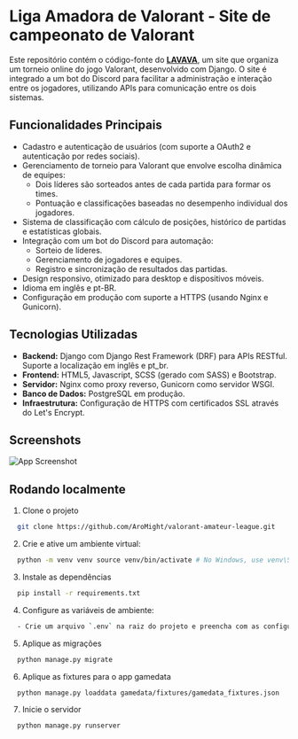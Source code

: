 
# Liga Amadora de Valorant - Site de campeonato de Valorant

Este repositório contém o código-fonte do **[LAVAVA](https://www.lavava.com.br)**, um site que organiza um torneio online do jogo Valorant, desenvolvido com Django.
O site é integrado a um bot do Discord para facilitar a administração e interação entre os jogadores, utilizando APIs para comunicação entre os dois sistemas.

Funcionalidades Principais
---------------------------

- Cadastro e autenticação de usuários (com suporte a OAuth2 e autenticação por redes sociais).
- Gerenciamento de torneio para Valorant que envolve escolha dinâmica de equipes:
  - Dois líderes são sorteados antes de cada partida para formar os times.
  - Pontuação e classificações baseadas no desempenho individual dos jogadores.
- Sistema de classificação com cálculo de posições, histórico de partidas e estatísticas globais.
- Integração com um bot do Discord para automação:
  - Sorteio de líderes.
  - Gerenciamento de jogadores e equipes.
  - Registro e sincronização de resultados das partidas.
- Design responsivo, otimizado para desktop e dispositivos móveis.
- Idioma em inglês e pt-BR.
- Configuração em produção com suporte a HTTPS (usando Nginx e Gunicorn).

Tecnologias Utilizadas
----------------------

- **Backend:** Django com Django Rest Framework (DRF) para APIs RESTful. Suporte a localização em inglês e pt_br.
- **Frontend:** HTML5, Javascript, SCSS (gerado com SASS) e Bootstrap.
- **Servidor:** Nginx como proxy reverso, Gunicorn como servidor WSGI.
- **Banco de Dados:** PostgreSQL em produção.
- **Infraestrutura:** Configuração de HTTPS com certificados SSL através do Let's Encrypt.

## Screenshots

![App Screenshot](https://i.imgur.com/aRIf2Ny.png)

## Rodando localmente

1. Clone o projeto

```bash
  git clone https://github.com/AroMight/valorant-amateur-league.git
```

2. Crie e ative um ambiente virtual:

```bash
  python -m venv venv source venv/bin/activate # No Windows, use venv\Scripts\activate
```

3. Instale as dependências

```bash
  pip install -r requirements.txt
```

4. Configure as variáveis de ambiente:

```bash
  - Crie um arquivo `.env` na raiz do projeto e preencha com as configurações necessárias (veja `.env.example`).
```

5. Aplique as migrações

```bash
  python manage.py migrate
```

6. Aplique as fixtures para o app gamedata

```bash
  python manage.py loaddata gamedata/fixtures/gamedata_fixtures.json
```

7. Inicie o servidor

```bash
  python manage.py runserver
```
